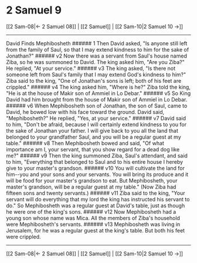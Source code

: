 # 2 Samuel 9

[[2 Sam-08|← 2 Samuel 08]] | [[2 Samuel]] | [[2 Sam-10|2 Samuel 10 →]]
***

David Finds Mephibosheth ###### 1 Then David asked, "Is anyone still left from the family of Saul, so that I may extend kindness to him for the sake of Jonathan?" ###### v2 Now there was a servant from Saul's house named Ziba, so he was summoned to David. The king asked him, "Are you Ziba?" He replied, "At your service." ###### v3 The king asked, "Is there not someone left from Saul's family that I may extend God's kindness to him?" Ziba said to the king, "One of Jonathan's sons is left; both of his feet are crippled." ###### v4 The king asked him, "Where is he?" Ziba told the king, "He is at the house of Makir son of Ammiel in Lo Debar." ###### v5 So King David had him brought from the house of Makir son of Ammiel in Lo Debar. ###### v6 When Mephibosheth son of Jonathan, the son of Saul, came to David, he bowed low with his face toward the ground. David said, "Mephibosheth?" He replied, "Yes, at your service." ###### v7 David said to him, "Don't be afraid, because I will certainly extend kindness to you for the sake of Jonathan your father. I will give back to you all the land that belonged to your grandfather Saul, and you will be a regular guest at my table." ###### v8 Then Mephibosheth bowed and said, "Of what importance am I, your servant, that you show regard for a dead dog like me?" ###### v9 Then the king summoned Ziba, Saul's attendant, and said to him, "Everything that belonged to Saul and to his entire house I hereby give to your master's grandson. ###### v10 You will cultivate the land for him--you and your sons and your servants. You will bring its produce and it will be food for your master's grandson to eat. But Mephibosheth, your master's grandson, will be a regular guest at my table." (Now Ziba had fifteen sons and twenty servants.) ###### v11 Ziba said to the king, "Your servant will do everything that my lord the king has instructed his servant to do." So Mephibosheth was a regular guest at David's table, just as though he were one of the king's sons. ###### v12 Now Mephibosheth had a young son whose name was Mica. All the members of Ziba's household were Mephibosheth's servants. ###### v13 Mephibosheth was living in Jerusalem, for he was a regular guest at the king's table. But both his feet were crippled.

***
[[2 Sam-08|← 2 Samuel 08]] | [[2 Samuel]] | [[2 Sam-10|2 Samuel 10 →]]
